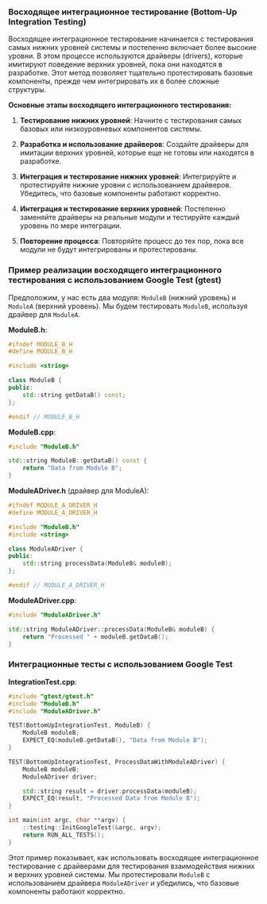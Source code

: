 ### Восходящее интеграционное тестирование (Bottom-Up Integration Testing)

Восходящее интеграционное тестирование начинается с тестирования самых нижних уровней системы и постепенно включает более высокие уровни. В этом процессе используются драйверы (drivers), которые имитируют поведение верхних уровней, пока они находятся в разработке. Этот метод позволяет тщательно протестировать базовые компоненты, прежде чем интегрировать их в более сложные структуры.

**Основные этапы восходящего интеграционного тестирования:**

1. **Тестирование нижних уровней**:
   Начните с тестирования самых базовых или низкоуровневых компонентов системы.

2. **Разработка и использование драйверов**:
   Создайте драйверы для имитации верхних уровней, которые еще не готовы или находятся в разработке.

3. **Интеграция и тестирование нижних уровней**:
   Интегрируйте и протестируйте нижние уровни с использованием драйверов. Убедитесь, что базовые компоненты работают корректно.

4. **Интеграция и тестирование верхних уровней**:
   Постепенно заменяйте драйверы на реальные модули и тестируйте каждый уровень по мере интеграции.

5. **Повторение процесса**:
   Повторяйте процесс до тех пор, пока все модули не будут интегрированы и протестированы.

### Пример реализации восходящего интеграционного тестирования с использованием Google Test (gtest)

Предположим, у нас есть два модуля: `ModuleB` (нижний уровень) и `ModuleA` (верхний уровень). Мы будем тестировать `ModuleB`, используя драйвер для `ModuleA`.

**ModuleB.h**:
```cpp
#ifndef MODULE_B_H
#define MODULE_B_H

#include <string>

class ModuleB {
public:
    std::string getDataB() const;
};

#endif // MODULE_B_H
```

**ModuleB.cpp**:
```cpp
#include "ModuleB.h"

std::string ModuleB::getDataB() const {
    return "Data from Module B";
}
```

**ModuleADriver.h** (драйвер для ModuleA):
```cpp
#ifndef MODULE_A_DRIVER_H
#define MODULE_A_DRIVER_H

#include "ModuleB.h"
#include <string>

class ModuleADriver {
public:
    std::string processData(ModuleB& moduleB);
};

#endif // MODULE_A_DRIVER_H
```

**ModuleADriver.cpp**:
```cpp
#include "ModuleADriver.h"

std::string ModuleADriver::processData(ModuleB& moduleB) {
    return "Processed " + moduleB.getDataB();
}
```

### Интеграционные тесты с использованием Google Test

**IntegrationTest.cpp**:
```cpp
#include "gtest/gtest.h"
#include "ModuleB.h"
#include "ModuleADriver.h"

TEST(BottomUpIntegrationTest, ModuleB) {
    ModuleB moduleB;
    EXPECT_EQ(moduleB.getDataB(), "Data from Module B");
}

TEST(BottomUpIntegrationTest, ProcessDataWithModuleADriver) {
    ModuleB moduleB;
    ModuleADriver driver;

    std::string result = driver.processData(moduleB);
    EXPECT_EQ(result, "Processed Data from Module B");
}

int main(int argc, char **argv) {
    ::testing::InitGoogleTest(&argc, argv);
    return RUN_ALL_TESTS();
}
```

Этот пример показывает, как использовать восходящее интеграционное тестирование с драйверами для тестирования взаимодействия нижних и верхних уровней системы. Мы протестировали `ModuleB` с использованием драйвера `ModuleADriver` и убедились, что базовые компоненты работают корректно. 